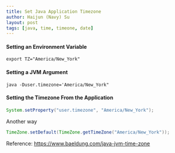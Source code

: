 ```yaml
---
title: Set Java Application Timezone
author: Haijun (Navy) Su
layout: post
tags: [java, time, timeone, date]
---
```


#### Setting an Environment Variable

```shell
export TZ="America/New_York"
```

#### Setting a JVM Argument

```shell
java -Duser.timezone='America/New_York"
```

#### Setting the Timezone From the Application

```java
System.setProperty("user.timezone", "America/New_York");
```

Another way

```java
TimeZone.setDefault(TimeZone.getTimeZone("America/New_York"));
```

Reference:
<https://www.baeldung.com/java-jvm-time-zone>

